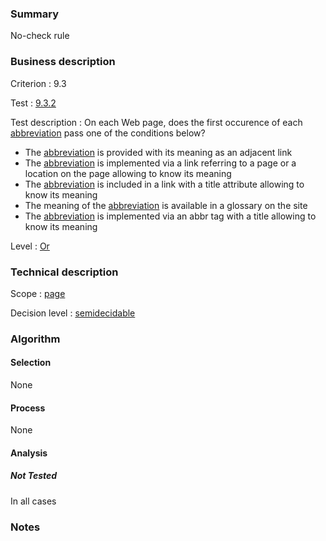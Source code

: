 ### Summary

No-check rule

### Business description

Criterion : 9.3

Test :
[9.3.2](http://www.accessiweb.org/index.php/accessiweb-22-english-version.html#test-9-3-2)

Test description : On each Web page, does the first occurence of each
[abbreviation](http://www.braillenet.org/accessibilite/referentiel-aw21-en/glossaire.php#mAbbr)
pass one of the conditions below?

-   The
    [abbreviation](http://www.braillenet.org/accessibilite/referentiel-aw21-en/glossaire.php#mAbbr)
    is provided with its meaning as an adjacent link
-   The
    [abbreviation](http://www.braillenet.org/accessibilite/referentiel-aw21-en/glossaire.php#mAbbr)
    is implemented via a link referring to a page or a location on the
    page allowing to know its meaning
-   The
    [abbreviation](http://www.braillenet.org/accessibilite/referentiel-aw21-en/glossaire.php#mAbbr)
    is included in a link with a title attribute allowing to know its
    meaning
-   The meaning of the
    [abbreviation](http://www.braillenet.org/accessibilite/referentiel-aw21-en/glossaire.php#mAbbr)
    is available in a glossary on the site
-   The
    [abbreviation](http://www.braillenet.org/accessibilite/referentiel-aw21-en/glossaire.php#mAbbr)
    is implemented via an abbr tag with a title allowing to know its
    meaning

Level : [Or](/en/category/rules-design/accessiweb-11/level/or)

### Technical description

Scope : [page](/en/category/rules-design/accessiweb-11/scope/page)

Decision level :
[semidecidable](/en/category/rules-design/accessiweb-11/decision-level/semidecidable)

### Algorithm

#### Selection

None

#### Process

None

#### Analysis

##### Not Tested

In all cases

### Notes


